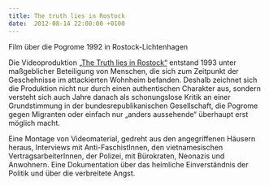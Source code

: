 ```yaml
---
title: The truth lies in Rostock
date:  2012-08-14 22:00:00 +0100
---
```


Film über die Pogrome 1992 in Rostock-Lichtenhagen



Die Videoproduktion <a href="http://www.spectacle.co.uk/catalogue_production.php?id=706">„The
Truth lies in Rostock“</a> entstand 1993 unter maßgeblicher Beteiligung
von Menschen, die sich zum Zeitpunkt der Geschehnisse im attackierten
Wohnheim befanden. Deshalb zeichnet sich die Produktion nicht nur durch
einen authentischen Charakter aus, sondern versteht sich auch Jahre danach
als schonungslose Kritik an einer Grundstimmung in der
bundesrepublikanischen Gesellschaft, die Pogrome gegen Migranten oder
einfach nur „anders aussehende“ überhaupt erst möglich macht.


Eine Montage von Videomaterial, gedreht aus den angegriffenen Häusern
heraus, Interviews mit Anti-FaschistInnen, den vietnamesischen
VertragsarbeiterInnen, der Polizei, mit Bürokraten, Neonazis und
Anwohnern. Eine Dokumentation über das heimliche Einverständnis der
Politik und über die verbreitete Angst.


